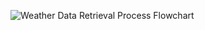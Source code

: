 ![Weather Data Retrieval Process Flowchart](https://github.com/SNiharika26/Weather-Wave/assets/78727057/eab1e35a-0b55-406e-a083-26210b9ca897)
